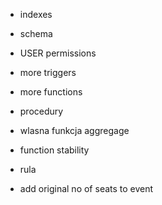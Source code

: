 * indexes
* schema
* USER permissions

* more triggers
* more functions
* procedury
* wlasna funkcja aggregage
* function stability
* rula

* add original no of seats to event

<!-- 
tabele
* zrobic cos z on delete cascade

inne triggery (nie jako checki)
* jeszcze cos...
* moze jakis "event trigger" (DDL)

funckje
* funckja na usuwanie biletu
* funckja na usuwanie eventu
* funckja na usuwanie lokalizacji
* artysta odwoluje event
* cos z ustawieniem stability

procedura
* jedna z funkcji niech bedzie procedura
* ogolnie cos z explicit tranzakcja

query
* fetch
* cursor
* upsert
* window funciton
 -->

<!-- JUZ UZYTE

* inner join, left join
* views
* materialized views
* triggery
* rule
* funkcje
* paginacja (OFFSET I LIMIT)
* CTE (common table expression)
* aggregacja (array_agg, json, count...)
* lateral join
* subquery
* age, extract, type cast
* window function
* postgis
* textsearch
  -->